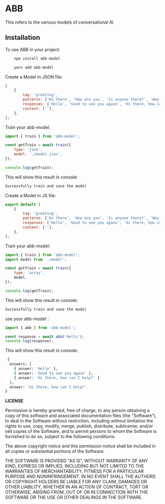 # ABB

This refers to the various models of conversational AI

## Installation

To use ABB in your project:

```bash
    npm install abb-model
```

```bash
    yarn add abb-model
```

Create a Model in JSON file:

```javascript
[
    {
        tag: 'greeting',
        patterns: ['Hi there', 'How are you', 'Is anyone there?', 'Hey', 'Hello', 'Good day'],
        responses: ['Hello', 'Good to see you again', 'Hi there, how can I help?'],
        context: [''],
    },
];
```

Train your abb-model:

```javascript
import { train } from 'abb-model';

const getTrain = await train({
    type: 'json',
    model: './model.json',
});

console.log(getTrain);
```

This will show this result in console:

```bash
Successfully train and save the model
```

Create a Model in JS file:

```javascript
export default [
    {
        tag: 'greeting',
        patterns: ['Hi there', 'How are you', 'Is anyone there?', 'Hey', 'Hello', 'Good day'],
        responses: ['Hello', 'Good to see you again', 'Hi there, how can I help?'],
        context: [''],
    },
];
```

Train your abb-model:

```javascript
import { train } from 'abb-model';
import model from './model';

const getTrain = await train({
    type: 'array',
    model,
});

console.log(getTrain);
```

This will show this result in console:

```bash
Successfully train and save the model
```

use your abb-model :

```javascript
import { abb } from 'abb-model';

const response = await abb('Hello');
console.log(response);
```

This will show this result in console:

```bash
 {
  answers: [
    { answer: 'Hello' },
    { answer: 'Good to see you again' },
    { answer: 'Hi there, how can I help?' }
  ],
  answer: 'Hi there, how can I help?'
}
```

<b>LICENSE</b>
</br>

Permission is hereby granted, free of charge, to any person obtaining
a copy of this software and associated documentation files (the
"Software"), to deal in the Software without restriction, including
without limitation the rights to use, copy, modify, merge, publish,
distribute, sublicense, and/or sell copies of the Software, and to
permit persons to whom the Software is furnished to do so, subject to
the following conditions:

The above copyright notice and this permission notice shall be
included in all copies or substantial portions of the Software.

THE SOFTWARE IS PROVIDED "AS IS", WITHOUT WARRANTY OF ANY KIND,
EXPRESS OR IMPLIED, INCLUDING BUT NOT LIMITED TO THE WARRANTIES OF
MERCHANTABILITY, FITNESS FOR A PARTICULAR PURPOSE AND
NONINFRINGEMENT. IN NO EVENT SHALL THE AUTHORS OR COPYRIGHT HOLDERS BE
LIABLE FOR ANY CLAIM, DAMAGES OR OTHER LIABILITY, WHETHER IN AN ACTION
OF CONTRACT, TORT OR OTHERWISE, ARISING FROM, OUT OF OR IN CONNECTION
WITH THE SOFTWARE OR THE USE OR OTHER DEALINGS IN THE SOFTWARE.
